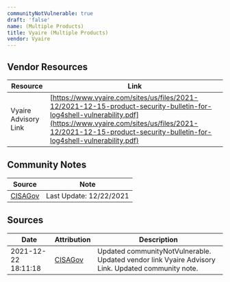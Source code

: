 ```yaml
---
communityNotVulnerable: true
draft: 'false'
name: (Multiple Products)
title: Vyaire (Multiple Products)
vendor: Vyaire
---
```


## Vendor Resources
| Resource | Link |
| --- | --- |
| Vyaire Advisory Link | [https://www.vyaire.com/sites/us/files/2021-12/2021-12-15-product-security-bulletin-for-log4shell-vulnerability.pdf](https://www.vyaire.com/sites/us/files/2021-12/2021-12-15-product-security-bulletin-for-log4shell-vulnerability.pdf) |


## Community Notes
| Source | Note |
| --- | --- |
| [CISAGov](https://raw.githubusercontent.com/cisagov/log4j-affected-db/develop/README.md) | Last Update: 12/22/2021 |

## Sources
| Date | Attribution | Description |
| --- | --- | --- |
| 2021-12-22 18:11:18 | [CISAGov](https://raw.githubusercontent.com/cisagov/log4j-affected-db/develop/README.md) | Updated communityNotVulnerable. Updated vendor link Vyaire Advisory Link. Updated community note.  |
